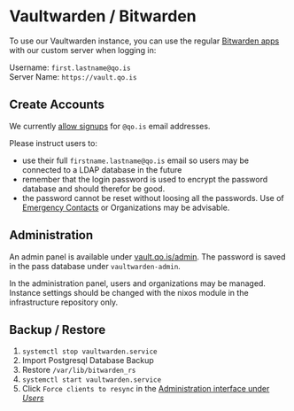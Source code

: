 # Vaultwarden / Bitwarden

To use our Vaultwarden instance, you can use the regular
[Bitwarden apps](https://bitwarden.com/download/) with our custom server when logging in:

Username: `first.lastname@qo.is`  
Server Name: `https://vault.qo.is`

## Create Accounts

We currently [allow signups](https://vault.qo.is/#/register) for `@qo.is` email addresses.

Please instruct users to:

- use their full `firstname.lastname@qo.is` email so users may be connected to a LDAP database in the future
- remember that the login password is used to encrypt the password database and should therefor be good.
- the password cannot be reset without loosing all the passwords.
  Use of [Emergency Contacts](https://bitwarden.com/help/emergency-access/) or Organizations may be advisable.


## Administration

An admin panel is available under [vault.qo.is/admin](https://vault.qo.is/admin).
The password is saved in the pass database under `vaultwarden-admin`.

In the administration panel, users and organizations may be managed.
Instance settings should be changed with the nixos module in the infrastructure repository only.


## Backup / Restore

1. `systemctl stop vaultwarden.service`
2. Import Postgresql Database Backup
3. Restore `/var/lib/bitwarden_rs`
4. `systemctl start vaultwarden.service`
5. Click `Force clients to resync` in the [Administration interface under _Users_](https://vault.qo.is/admin/users/overview)

